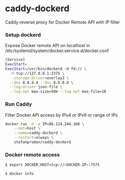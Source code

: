 # caddy-dockerd

Caddy reverse proxy for Docker Remote API with IP filter

### Setup dockerd

Expose Docker remote API on localhost in /etc/systemd/system/docker.service.d/docker.conf

```bash
[Service]
ExecStart=
ExecStart=/usr/bin/dockerd -H fd:// \
  -H tcp://127.0.0.1:2375 \
  --storage-driver=overlay2 \
  --dns 8.8.4.4 --dns 8.8.8.8 \
  --log-driver json-file \
  --log-opt max-size=50m --log-opt max-file=10 
```

### Run Caddy

Filter Docker API access by IPv4 or IPv6 or range of IPs

```bash
docker run -d -e IP=86.124.244.168 \
    --net=host \
    --name=caddy-dockerd \
    --restart=always \
    stefanprodan/caddy-dockerd
```

### Docker remote access

```bash
$ export DOCKER_HOST=tcp://<DOCKER-IP>:7575

$ docker info
```
